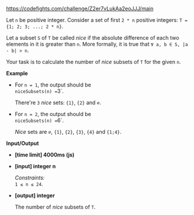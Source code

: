 https://codefights.com/challenge/Z2er7vLukAa2eoJJJ/main
<p>Let <code>n</code> be positive integer. Consider a set of first <code>2 * n</code> positive integers:
<code>T = {1; 2; 3; ...; 2 * n}</code>.</p>
<p>Let a subset <code>S</code> of <code>T</code> be called <em>nice</em> if the absolute difference of each two elements in it is greater than <code>n</code>. More formally, it is true that <code>∀ a, b ∈ S, |a - b| &gt; n</code>.</p>
<p>Your task is to calculate the number of <em>nice</em> subsets of <code>T</code> for the given <code>n</code>.</p>
<p><strong>Example</strong></p>
<ul>
<li>
<p>For <code>n = 1</code>, the output should be<br>
<code>niceSubsets(n) =</code>3`.</p>
<p>There're <code>3</code> <em>nice</em> sets: <code>{1}</code>, <code>{2}</code> and <code>∅</code>.</p>
</li>
<li>
<p>For <code>n = 2</code>, the output should be<br>
<code>niceSubsets(n) =</code>6`.</p>
<p><em>Nice</em> sets are <code>∅</code>, <code>{1}</code>, <code>{2}</code>, <code>{3}</code>, <code>{4}</code> and <code>{1;4}</code>.</p>
</li>
</ul>
<p><strong>Input/Output</strong></p>
<ul>
<li><strong>[time limit] 4000ms (js)</strong></li>
</ul>
<ul>
<li>
<p><strong>[input] integer n</strong></p>
<p><em>Constraints:</em><br>
<code>1 ≤ n ≤ 24</code>.</p>
</li>
<li>
<p><strong>[output] integer</strong></p>
<p>The number of <em>nice</em> subsets of <code>T</code>.</p>
</li>
</ul>
